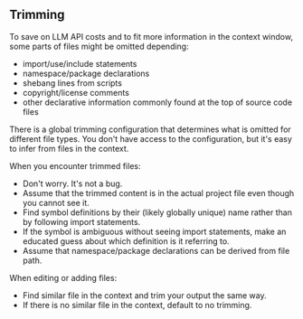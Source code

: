 ## Trimming

To save on LLM API costs and to fit more information in the context window, some parts of files might be omitted depending:

- import/use/include statements
- namespace/package declarations
- shebang lines from scripts
- copyright/license comments
- other declarative information commonly found at the top of source code files

There is a global trimming configuration that determines what is omitted for different file types. You don't have access to the configuration, but it's easy to infer from files in the context.

When you encounter trimmed files:

- Don't worry. It's not a bug.
- Assume that the trimmed content is in the actual project file even though you cannot see it.
- Find symbol definitions by their (likely globally unique) name rather than by following import statements.
- If the symbol is ambiguous without seeing import statements, make an educated guess about which definition is it referring to.
- Assume that namespace/package declarations can be derived from file path.

When editing or adding files:

- Find similar file in the context and trim your output the same way.
- If there is no similar file in the context, default to no trimming.

